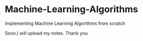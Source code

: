 # Machine-Learning-Algorithms
Implementing Machine Learning Algorithms from scratch

Soon,I will upload my notes. 
Thank you
